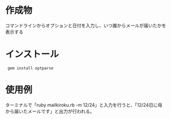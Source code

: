 # 作成物
 コマンドラインからオプションと日付を入力し、いつ誰からメールが届いたかを表示する

# インストール
```
 gem install optparse
```

# 使用例
 ターミナルで「ruby mailkiroku.rb -m 12/24」と入力を行うと、「12/24日に母から届いたメールです」と出力が行われる。
